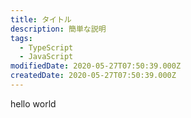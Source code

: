 ```yaml
---
title: タイトル
description: 簡単な説明
tags:
  - TypeScript
  - JavaScript
modifiedDate: 2020-05-27T07:50:39.000Z
createdDate: 2020-05-27T07:50:39.000Z
---
```


hello world

